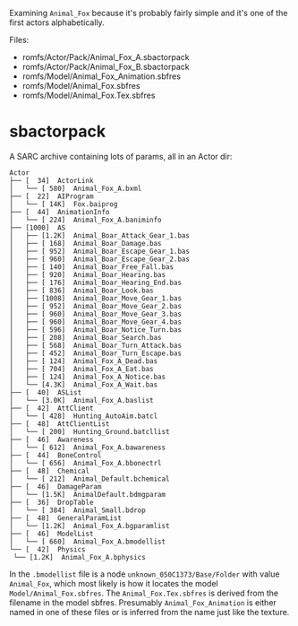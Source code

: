 Examining `Animal_Fox` because it's probably fairly simple and it's one of the first actors alphabetically.

Files:
 - romfs/Actor/Pack/Animal_Fox_A.sbactorpack
 - romfs/Actor/Pack/Animal_Fox_B.sbactorpack
 - romfs/Model/Animal_Fox_Animation.sbfres
 - romfs/Model/Animal_Fox.sbfres
 - romfs/Model/Animal_Fox.Tex.sbfres

# sbactorpack

A SARC archive containing lots of params, all in an Actor dir:
```
Actor
├── [  34]  ActorLink
│   └── [ 580]  Animal_Fox_A.bxml
├── [  22]  AIProgram
│   └── [ 14K]  Fox.baiprog
├── [  44]  AnimationInfo
│   └── [ 224]  Animal_Fox_A.baniminfo
├── [1000]  AS
│   ├── [1.2K]  Animal_Boar_Attack_Gear_1.bas
│   ├── [ 168]  Animal_Boar_Damage.bas
│   ├── [ 952]  Animal_Boar_Escape_Gear_1.bas
│   ├── [ 960]  Animal_Boar_Escape_Gear_2.bas
│   ├── [ 140]  Animal_Boar_Free_Fall.bas
│   ├── [ 920]  Animal_Boar_Hearing.bas
│   ├── [ 176]  Animal_Boar_Hearing_End.bas
│   ├── [ 836]  Animal_Boar_Look.bas
│   ├── [1008]  Animal_Boar_Move_Gear_1.bas
│   ├── [ 952]  Animal_Boar_Move_Gear_2.bas
│   ├── [ 960]  Animal_Boar_Move_Gear_3.bas
│   ├── [ 960]  Animal_Boar_Move_Gear_4.bas
│   ├── [ 596]  Animal_Boar_Notice_Turn.bas
│   ├── [ 208]  Animal_Boar_Search.bas
│   ├── [ 568]  Animal_Boar_Turn_Attack.bas
│   ├── [ 452]  Animal_Boar_Turn_Escape.bas
│   ├── [ 124]  Animal_Fox_A_Dead.bas
│   ├── [ 704]  Animal_Fox_A_Eat.bas
│   ├── [ 124]  Animal_Fox_A_Notice.bas
│   └── [4.3K]  Animal_Fox_A_Wait.bas
├── [  40]  ASList
│   └── [3.0K]  Animal_Fox_A.baslist
├── [  42]  AttClient
│   └── [ 428]  Hunting_AutoAim.batcl
├── [  48]  AttClientList
│   └── [ 200]  Hunting_Ground.batcllist
├── [  46]  Awareness
│   └── [ 612]  Animal_Fox_A.bawareness
├── [  44]  BoneControl
│   └── [ 656]  Animal_Fox_A.bbonectrl
├── [  48]  Chemical
│   └── [ 212]  Animal_Default.bchemical
├── [  46]  DamageParam
│   └── [1.5K]  AnimalDefault.bdmgparam
├── [  36]  DropTable
│   └── [ 384]  Animal_Small.bdrop
├── [  48]  GeneralParamList
│   └── [1.2K]  Animal_Fox_A.bgparamlist
├── [  46]  ModelList
│   └── [ 660]  Animal_Fox_A.bmodellist
└── [  42]  Physics
 └── [1.2K]  Animal_Fox_A.bphysics
```

In the `.bmodellist` file is a node `unknown_050C1373/Base/Folder` with value `Animal_Fox`, which most likely is how it locates the model `Model/Animal_Fox.sbfres`.
The `Animal_Fox.Tex.sbfres` is derived from the filename in the model sbfres.
Presumably `Animal_Fox_Animation` is either named in one of these files or is inferred from the name just like the texture.

